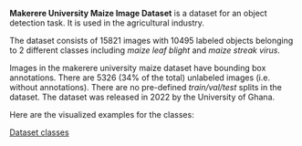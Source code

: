 **Makerere University Maize Image Dataset** is a dataset for an object detection task. It is used in the agricultural industry. 

The dataset consists of 15821 images with 10495 labeled objects belonging to 2 different classes including *maize leaf blight* and *maize streak virus*.

Images in the makerere university maize dataset have bounding box annotations. There are 5326 (34% of the total) unlabeled images (i.e. without annotations). There are no pre-defined <i>train/val/test</i> splits in the dataset. The dataset was released in 2022 by the University of Ghana.

Here are the visualized examples for the classes:

[Dataset classes](https://github.com/dataset-ninja/makerere-university-maize/raw/main/visualizations/classes_preview.webm)

